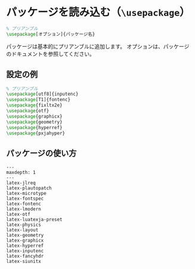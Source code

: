 # パッケージを読み込む（``\usepackage``）

```latex
% プリアンブル
\usepackage[オプション]{パッケージ名}
```

パッケージは基本的にプリアンブルに追加します。
オプションは、パッケージのドキュメントを参照してください。

## 設定の例

```latex
% プリアンブル
\usepackage[utf8]{inputenc}
\usepackage[T1]{fontenc}
\usepackage{fixltx2e}
\usepackage{otf}
\usepackage{graphicx}
\usepackage{geometry}
\usepackage{hyperref}
\usepackage{pxjahyper}
```

## パッケージの使い方

```{toctree}
---
maxdepth: 1
---
latex-jlreq
latex-plautopatch
latex-microtype
latex-fontspec
latex-fontenc
latex-lmodern
latex-otf
latex-luatexja-preset
latex-physics
latex-layout
latex-geometry
latex-graphicx
latex-hyperref
latex-inputenc
latex-fancyhdr
latex-siunitx
```
